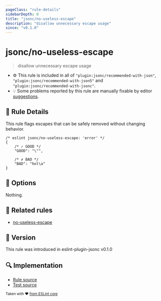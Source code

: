```yaml
---
pageClass: "rule-details"
sidebarDepth: 0
title: "jsonc/no-useless-escape"
description: "disallow unnecessary escape usage"
since: "v0.1.0"
---
```


# jsonc/no-useless-escape

> disallow unnecessary escape usage

- :gear: This rule is included in all of `"plugin:jsonc/recommended-with-json"`, `"plugin:jsonc/recommended-with-json5"` and `"plugin:jsonc/recommended-with-jsonc"`.
- :bulb: Some problems reported by this rule are manually fixable by editor [suggestions](https://eslint.org/docs/developer-guide/working-with-rules#providing-suggestions).

## :book: Rule Details

This rule flags escapes that can be safely removed without changing behavior.

<eslint-code-block>

<!-- eslint-skip -->

```json5
/* eslint jsonc/no-useless-escape: 'error' */
{
    /* ✓ GOOD */
    "GOOD": "\"",

    /* ✗ BAD */
    "BAD": "hol\a"
}
```

</eslint-code-block>

## :wrench: Options

Nothing.

## :couple: Related rules

- [no-useless-escape]

[no-useless-escape]: https://eslint.org/docs/rules/no-useless-escape

## :rocket: Version

This rule was introduced in eslint-plugin-jsonc v0.1.0

## :mag: Implementation

- [Rule source](https://github.com/ota-meshi/eslint-plugin-jsonc/blob/master/lib/rules/no-useless-escape.ts)
- [Test source](https://github.com/ota-meshi/eslint-plugin-jsonc/blob/master/tests/lib/rules/no-useless-escape.ts)

<sup>Taken with ❤️ [from ESLint core](https://eslint.org/docs/rules/no-useless-escape)</sup>
